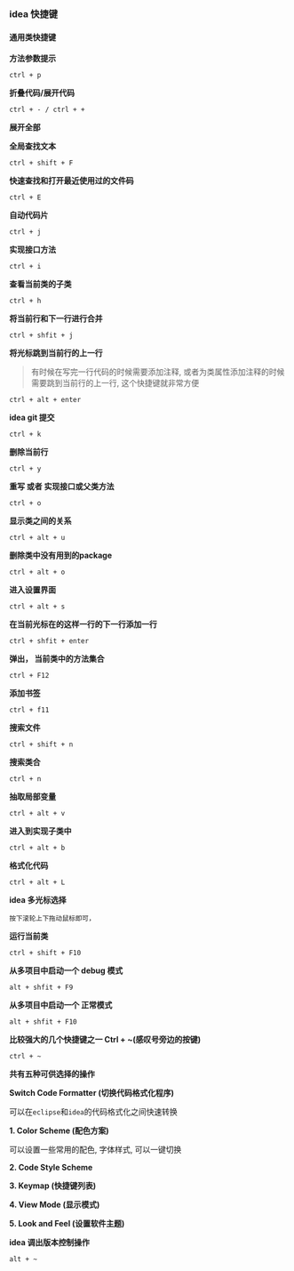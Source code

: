 ### idea 快捷键
#### 通用类快捷键

**方法参数提示**
```
ctrl + p
```

**折叠代码/展开代码**
```
ctrl + - / ctrl + +
```

**展开全部**

**全局查找文本**

```
ctrl + shift + F
```


**快速查找和打开最近使用过的文件码**
```
ctrl + E
```

**自动代码片**
```
ctrl + j
```

**实现接口方法**
```
ctrl + i
```

**查看当前类的子类**
```
ctrl + h
```

**将当前行和下一行进行合并**
```
ctrl + shfit + j
```


**将光标跳到当前行的上一行**
> 有时候在写完一行代码的时候需要添加注释, 或者为类属性添加注释的时候需要跳到当前行的上一行, 这个快捷键就非常方便

```
ctrl + alt + enter
```


**idea git 提交**
```
ctrl + k
```

**删除当前行**
```
ctrl + y
```

**重写 或者 实现接口或父类方法**
```
ctrl + o
```

**显示类之间的关系**
```
ctrl + alt + u
```

**删除类中没有用到的package**
```
ctrl + alt + o
```

**进入设置界面**
```
ctrl + alt + s
```


**在当前光标在的这样一行的下一行添加一行**
```
ctrl + shfit + enter
```

**弹出， 当前类中的方法集合**
```
ctrl + F12
```

**添加书签**
```
ctrl + f11
```


**搜索文件**
```
ctrl + shift + n
```


**搜索类合**
```
ctrl + n
```

**抽取局部变量**
```
ctrl + alt + v
```

**进入到实现子类中**
```
ctrl + alt + b
```

**格式化代码**
```
ctrl + alt + L
```

**idea 多光标选择**
```
按下滚轮上下拖动鼠标即可，
```

**运行当前类**
```
ctrl + shift + F10
```

**从多项目中启动一个 debug 模式**
```
alt + shfit + F9
```


**从多项目中启动一个 正常模式**
```
alt + shfit + F10
```


**比较强大的几个快捷键之一  Ctrl + ~(感叹号旁边的按键)**
```
ctrl + ~
```
**共有五种可供选择的操作**

**Switch Code Formatter (切换代码格式化程序)**

可以在`eclipse`和`idea`的代码格式化之间快速转换

**1. Color Scheme (配色方案)**

可以设置一些常用的配色, 字体样式, 可以一键切换

**2. Code Style Scheme**

**3. Keymap (快捷键列表)**

**4. View Mode (显示模式)**

**5. Look and Feel (设置软件主题)**

**idea 调出版本控制操作**
```
alt + ~
```
